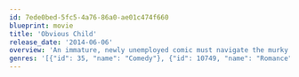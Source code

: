 ```yaml
---
id: 7ede0bed-5fc5-4a76-86a0-ae01c474f660
blueprint: movie
title: 'Obvious Child'
release_date: '2014-06-06'
overview: 'An immature, newly unemployed comic must navigate the murky waters of adulthood after her fling with a graduate student results in an unplanned pregnancy.'
genres: '[{"id": 35, "name": "Comedy"}, {"id": 10749, "name": "Romance"}]'
---
```

